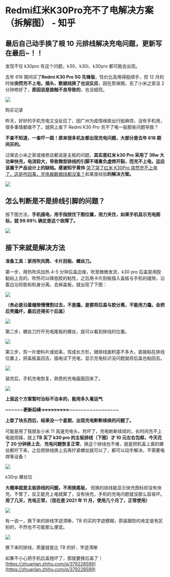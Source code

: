 # Redmi红米K30Pro充不了电解决方案（拆解图） - 知乎
## 最后自己动手换了根 10 元排线解决充电问题，更新写在最后~！！

发现不仅 k30pro 有这个问题，k30、k30i、k30pro 都可能会出现。

去年 618 期间买了**Redmi K30 Pro 5G 先锋版**，性价比高用得挺顺手，但 12 月的时候**突然充不上电，插头、数据线换了也没反应**，因在质保期，去了小米之家没 2 分钟修好了，**原因说是接触不良导致的**，也没细究。

![](https://github.com/gkeo/img/blob/main/2022/2022-6-29%2015-44-25/76f83a95-146f-4f2e-a176-1bb0dec67354.png?raw=true)

购买记录

昨天，好好的手机充电又没反应了，因广州为疫情缘故出行挺麻烦，没有手机用，很多事情都做不了。就网上查下 Redmi K30 Pro 充不了电一般那些问题导致？

**不查不知道，一查吓一跳！原来很多机友都出现充电问题，大部分是去年 618 期间买的。** 

过保去小米之家或维修店都说是主板的问题，**其实是红米 k30 Pro 采用了 36w 大功率快充，电流较大，导致微型排线的引脚不堪重负虚焊开裂，而充不上电，这应该属于产品设计上的缺陷。感谢知乎黄帅** [哭了哭了红米 K30Pro 突然充不上电了，这是咋回事，充电器数据线都没事？](https://www.zhihu.com/question/447663857/answer/1806730192)和某度经验**的解决方案。** 

![](https://github.com/gkeo/img/blob/main/2022/2022-6-29%2015-44-25/a12e638c-de5b-43f7-9d0c-7207dd1f6ca4.jpeg?raw=true)

## **怎么判断是不是排线引脚的问题？**

按下图方法，**手机插电，用手指按住下图位置，用力夹住，如果手机显示充电图标，就 99.99% 确定是这个故障了。** 

![](https://github.com/gkeo/img/blob/main/2022/2022-6-29%2015-44-25/730515d9-6b59-4ded-a665-f669b57cbaa7.jpeg?raw=true)

## 接下来就是解决方法

**准备工具：家用吹风筒、卡片刮板、螺丝刀。** 

第一步，用热吹风加热 4-5 分钟后盖边缘，吹至微微发烫，k30 pro 后盖是用胶黏贴上去的，吹热可以降低胶的粘性，之后用卡片刮板插入盖板与手机的缝隙，沿着边沿将胶和机身分离。去掉盖板，就出现了下图：

![](https://github.com/gkeo/img/blob/main/2022/2022-6-29%2015-44-25/0b0562ca-ff39-46b6-ae97-573ad0f4c90f.jpeg?raw=true)

**（务必是沿着缝隙慢慢割过去，不是撬，是要将后盖与胶分离，不能用力撬，会把后壳撬坏，最后还得买个后盖）**

![](https://github.com/gkeo/img/blob/main/2022/2022-6-29%2015-44-25/c45572ad-1e3a-4463-a8c8-d9049852c0a9.jpeg?raw=true)

第二步，螺丝刀拧开充电尾板的螺丝，就可以看到排线的位置。

![](https://pic2.zhimg.com/v2-35037e2f1bec00b5a6886cdefa82bccd_b.jpg)

第三步，剪一片塑料片或纸条，剪成长方形，跟排线面积差不多大，直接粘在排线位置上，把盖板盖回去，插电试下充电，显示充电标识没问题就将后盖也粘回去。

![](https://github.com/gkeo/img/blob/main/2022/2022-6-29%2015-44-25/a309432d-54f2-4910-9ce3-2610c7cda0bb.jpeg?raw=true)

装完后，手机充电恢复，熟悉的充电画面回来了。

![](https://github.com/gkeo/img/blob/main/2022/2022-6-29%2015-44-25/e3c10e4a-6023-4263-b2bc-73b6b9fe7508.jpeg?raw=true)

**上面这个方案暂时治标不治本的，能用多久看运气**

**~~~~~**~~~~~**更新后续 >>>>>>>>>**~~~~~~~~~~~~~~~~~~~~~

**上垫了块东西后，结果没一个星期，出现充电断断续续的问题了。** 

可能是用了我朋友小米 11 高速充电头，充坏了，充电断断续续的，长时间充不上电就烦躁，就上**TB 买了 k30 pro 的主板排线（下图）才 10 元左右包邮，今天花了 20 分钟换上去**，**充电问题恢复正常**，换这个排线也不难，就是把机盖上面的螺丝都拧下来，之后把排线换上去再拧紧螺丝就可以了，都可以动手解决，不需要电焊等设备！

![](https://github.com/gkeo/img/blob/main/2022/2022-6-29%2015-44-25/a47f7f35-191f-40e0-b4e6-18e7e646a31d.jpeg?raw=true)

k30rp 螺丝位

**大概率就是主板排线的问题，不用换尾板，** 但换的排线能显示快充图标却没有快充，不管了，反正能充上电就算了，没有快充，手机的充电问题就没那么容易坏。**用了几天，充电正常，（现在是 2021 年 11 月，使用几个月了，正常使用）**

![](https://github.com/gkeo/img/blob/main/2022/2022-6-29%2015-44-25/aa1f66f7-7464-4a1b-b024-20c05efc5f3f.jpeg?raw=true)

有一说一，换下来的排线字迹清晰，TB 的买的字迹模糊，原装跟防的肯定是有区别的，不然也不可能那么便宜。

![](https://github.com/gkeo/img/blob/main/2022/2022-6-29%2015-44-25/3fff0961-491e-46b2-867e-5c67b52696eb.jpeg?raw=true)

换下来的排线，质量就是比 TB 的好，字迹清晰

如果不小心把手机后盖翘坏了，那就要换后盖了！ 
 [https://zhuanlan.zhihu.com/p/379228599](https://zhuanlan.zhihu.com/p/379228599)
